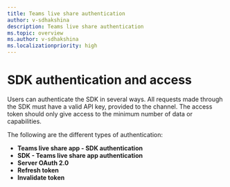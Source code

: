 ```yaml
---
title: Teams live share authentication
author: v-sdhakshina
description: Teams live share authentication
ms.topic: overview
ms.author: v-sdhakshina
ms.localizationpriority: high  
---
```


# SDK authentication and access

Users can authenticate the SDK in several ways. All requests made through the SDK must have a valid API key, provided to the channel. The access token should only give access to the minimum number of data or capabilities.

The following are the different types of authentication:

* **Teams live share app - SDK authentication**
* **SDK - Teams live share app authentication**
* **Server OAuth 2.0**
* **Refresh token**
* **Invalidate token**
